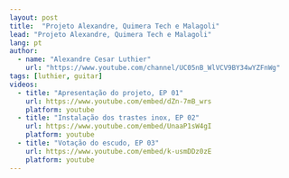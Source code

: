 ```yaml
---
layout: post
title:  "Projeto Alexandre, Quimera Tech e Malagoli"
lead: "Projeto Alexandre, Quimera Tech e Malagoli"
lang: pt
author:
  - name: "Alexandre Cesar Luthier"
    url: "https://www.youtube.com/channel/UC05nB_WlVCV9BY34wYZFnWg"
tags: [luthier, guitar]
videos:
  - title: "Apresentação do projeto, EP 01"
    url: https://www.youtube.com/embed/dZn-7mB_wrs
    platform: youtube
  - title: "Instalação dos trastes inox, EP 02"
    url: https://www.youtube.com/embed/UnaaP1sW4gI
    platform: youtube
  - title: "Votação do escudo, EP 03"
    url: https://www.youtube.com/embed/k-usmDDz0zE
    platform: youtube
---
```

